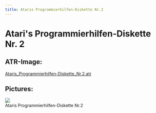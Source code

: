 ```yaml
---
title: Ataris Programmierhilfen-Diskette Nr.2
---
```

# Atari's Programmierhilfen-Diskette Nr. 2  
## ATR-Image:  
[Ataris_Programmierhilfen-Diskette_Nr.2.atr](attachments/Ataris_Programmierhilfen-Diskette_Nr.2.atr)  
## Pictures:  
![](attachments/Ataris+Programmierhilfen-Diskette+Nr.2.jpg)  
Ataris Programmierhilfen-Diskette Nr.2  
  
